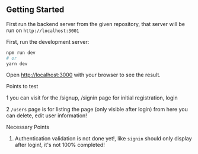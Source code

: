 ## Getting Started

First run the backend server from the given repository, that server will be run on `http://localhost:3001`

First, run the development server:

```bash
npm run dev
# or
yarn dev
```

Open [http://localhost:3000](http://localhost:3000) with your browser to see the result.

Points to test

1 you can visit for the /signup, /signin page for initial registration, login

2 `/users` page is for listing the page (only visible after login) from here you can delete, edit user information!



Necessary Points

1) Authentication validation is not done yet!, like `signin` should only display after login!, it's not 100% completed!